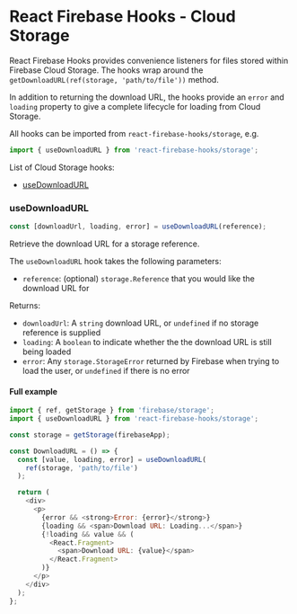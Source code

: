 # React Firebase Hooks - Cloud Storage

React Firebase Hooks provides convenience listeners for files stored within
Firebase Cloud Storage. The hooks wrap around the `getDownloadURL(ref(storage, 'path/to/file'))` method.

In addition to returning the download URL, the hooks provide an `error` and `loading` property
to give a complete lifecycle for loading from Cloud Storage.

All hooks can be imported from `react-firebase-hooks/storage`, e.g.

```js
import { useDownloadURL } from 'react-firebase-hooks/storage';
```

List of Cloud Storage hooks:

- [useDownloadURL](#usedownloadurl)

### useDownloadURL

```js
const [downloadUrl, loading, error] = useDownloadURL(reference);
```

Retrieve the download URL for a storage reference.

The `useDownloadURL` hook takes the following parameters:

- `reference`: (optional) `storage.Reference` that you would like the download URL for

Returns:

- `downloadUrl`: A `string` download URL, or `undefined` if no storage reference is supplied
- `loading`: A `boolean` to indicate whether the the download URL is still being loaded
- `error`: Any `storage.StorageError` returned by Firebase when trying to load the user, or `undefined` if there is no error

#### Full example

```js
import { ref, getStorage } from 'firebase/storage';
import { useDownloadURL } from 'react-firebase-hooks/storage';

const storage = getStorage(firebaseApp);

const DownloadURL = () => {
  const [value, loading, error] = useDownloadURL(
    ref(storage, 'path/to/file')
  );

  return (
    <div>
      <p>
        {error && <strong>Error: {error}</strong>}
        {loading && <span>Download URL: Loading...</span>}
        {!loading && value && (
          <React.Fragment>
            <span>Download URL: {value}</span>
          </React.Fragment>
        )}
      </p>
    </div>
  );
};
```
